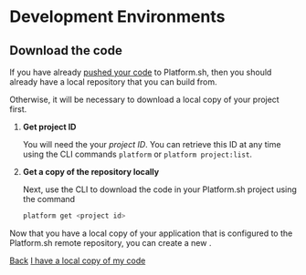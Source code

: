 # Development Environments

## Download the code

If you have already [pushed your code](/gettingstarted/own-code.md) to Platform.sh, then you should already have a local repository that you can build from.

Otherwise, it will be necessary to download a local copy of your project first.

<asciinema-player src="/videos/asciinema/local-copy.cast"></asciinema-player>

1. **Get project ID**

    You will need the your *project ID*. You can retrieve this ID at any time using the CLI commands `platform` or `platform project:list`.

2. **Get a copy of the repository locally**

    Next, use the CLI to download the code in your Platform.sh project using the command

    ```bash
    platform get <project id>
    ```

Now that you have a local copy of your application that is configured to the Platform.sh remote repository, you can create a new .

<div class="buttons">
  <a href="#" class="button-link prev">Back</a>
  <a href="#" class="button-link next">I have a local copy of my code</a>
</div>
